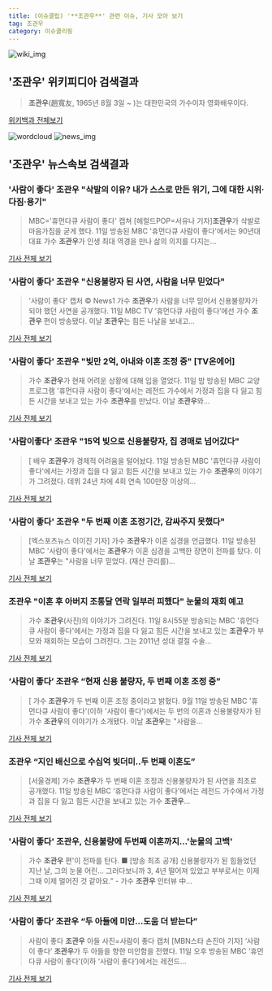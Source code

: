 ```yaml
---
title: (이슈클립) '**조관우**' 관련 이슈, 기사 모아 보기
tag: 조관우
category: 이슈클리핑
---
```

![wiki_img](https://user-images.githubusercontent.com/42597476/44503234-41136a80-a6d0-11e8-9071-6fc6418eafe4.png)
## **'**조관우**'** 위키피디아 검색결과
>**조관우**(趙寬友, 1965년 8월 3일 ~ )는 대한민국의 가수이자 영화배우이다.

<a href="https://ko.wikipedia.org/wiki/조관우" target="_blank">위키백과 전체보기</a>

![wordcloud](https://s3.ap-northeast-2.amazonaws.com/lyrics101-wordcloud/2018-09-11-1536669161.png)
![news_img](https://user-images.githubusercontent.com/42597476/44507050-1206f400-a6e4-11e8-8d98-7ffbfebb353f.png)
## **'**조관우**'** 뉴스속보 검색결과
### '사람이 좋다' **조관우** "삭발의 이유? 내가 스스로 만든 위기, 그에 대한 시위·다짐·용기"

>MBC='휴먼다큐 사람이 좋다' 캡쳐 [헤럴드POP=서유나 기자]**조관우**가 삭발로 마음가짐을 굳게 했다. 11일 방송된 MBC '휴먼다큐 사람이 좋다'에서는 90년대 대표 가수 **조관우**가 인생 최대 역경을 만나 삶의 의지를 다지는...

<a href="http://biz.heraldcorp.com/view.php?ud=201809112122402631544_1" target="_blank">기사 전체 보기</a>

### '사람이 좋다' **조관우** "신용불량자 된 사연, 사람을 너무 믿었다"

>'사람이 좋다' 캡처 © News1 가수 **조관우**가 사람을 너무 믿어서 신용불량자가 되야 했던 사연을 공개했다. 11일 MBC TV ‘휴먼다큐 사람이 좋다’에선 가수 **조관우** 편이 방송됐다. 이날 **조관우**는 힘든 나날을 보내고...

<a href="http://news1.kr/articles/?3423889" target="_blank">기사 전체 보기</a>

### '사람이 좋다' **조관우** "빚만 2억, 아내와 이혼 조정 중" [TV온에어]

>가수 **조관우**가 현재 어려운 상황에 대해 입을 열었다. 11일 밤 방송된 MBC 교양프로그램 '휴먼다큐 사람이 좋다'에서는 레전드 가수에서 가정과 집을 다 잃고 힘든 시간을 보내고 있는 가수 **조관우**를 만났다. 이날 **조관우**와...

<a href="http://tvdaily.asiae.co.kr/read.php3?aid=15366684281394181002" target="_blank">기사 전체 보기</a>

### '사람이좋다' **조관우** "15억 빚으로 신용불량자, 집 경매로 넘어갔다"

>[ 배우 **조관우**가 경제적 어려움을 털어놨다. 11일 방송된 MBC '휴먼다큐 사람이 좋다'에서는 가정과 집을 다 잃고 힘든 시간을 보내고 있는 가수 **조관우**의 이야기가 그려졌다. 데뷔 24년 차에 4회 연속 100만장 이상의...

<a href="http://www.mydaily.co.kr/new_yk/html/read.php?newsid=201809112109844147&ext=na" target="_blank">기사 전체 보기</a>

### '사람이 좋다' **조관우** "두 번째 이혼 조정기간, 감싸주지 못했다"

>[엑스포츠뉴스 이이진 기자] 가수 **조관우**가 이혼 심경을 언급했다. 11일 방송된 MBC '사람이 좋다'에서는 **조관우**가 이혼 심경을 고백한 장면이 전파를 탔다. 이날 **조관우**는 "사람을 너무 믿었다. (재산 관리를)...

<a href="http://www.xportsnews.com/?ac=article_view&entry_id=1018180" target="_blank">기사 전체 보기</a>

### **조관우** "이혼 후 아버지 조통달 연락 일부러 피했다" 눈물의 재회 예고

>가수 **조관우**(사진)의 이야기가 그려진다. 11일 8시55분 방송되는 MBC '휴먼다큐 사람이 좋다'에서는 가정과 집을 다 잃고 힘든 시간을 보내고 있는 **조관우**가 부모와 재회하는 모습이 그려진다. 그는 2011년 성대 결절 수술...

<a href="http://www.segye.com/content/html/2018/09/11/20180911004310.html?OutUrl=naver" target="_blank">기사 전체 보기</a>

### ‘사람이 좋다’ **조관우** “현재 신용 불량자, 두 번째 이혼 조정 중”

>[ 가수 **조관우**가 두 번째 이혼 조정 중이라고 밝혔다. 9월 11일 방송된 MBC '휴먼다큐 사람이 좋다'(이하 '사람이 좋다')에서는 두 번의 이혼과 신용불량자가 된 가수 **조관우**의 이야기가 소개됐다. 이날 **조관우**는 "사람을...

<a href="http://www.newsen.com/news_view.php?uid=201809112055060710" target="_blank">기사 전체 보기</a>

### **조관우** “지인 배신으로 수십억 빚더미..두 번째 이혼도”

>[서울경제] 가수 **조관우**가 두 번째 이혼 조정과 신용불량자가 된 사연을 최초로 공개했다. 11일 방송된 MBC ‘휴먼다큐 사람이 좋다’에서는 레전드 가수에서 가정과 집을 다 잃고 힘든 시간을 보내고 있는 가수 **조관우**...

<a href="http://www.sedaily.com/NewsView/1S4LI3MBBO" target="_blank">기사 전체 보기</a>

### '사람이 좋다' **조관우**, 신용불량에 두번째 이혼까지…'눈물의 고백'

>가수 **조관우** 편'이 전파를 탄다. ■ [방송 최초 공개] 신용불량자가 된 힘들었던 지난 날, 그의 눈물 어린... 그러다보니까 3, 4년 떨어져 있었고 부부로서는 이제 그때 이제 멀어진 것 같아요.” - 가수 **조관우** 인터뷰 中...

<a href="http://joynews.inews24.com/php/news_view.php?g_menu=700200&g_serial=1125044&rrf=nv" target="_blank">기사 전체 보기</a>

### ‘사람이 좋다’ **조관우** “두 아들에 미안…도움 더 받는다”

>사람이 좋다 **조관우** 아들 사진=사람이 좋다 캡처 [MBN스타 손진아 기자] ‘사람이 좋다’ **조관우**가 두 아들을 향한 미안함을 전했다. 11일 오후 방송된 MBC ‘휴먼다큐 사람이 좋다’(이하 ‘사람이 좋다’)에서는 레전드...

<a href="http://star.mbn.co.kr/view.php?year=2018&no=573780&refer=portal" target="_blank">기사 전체 보기</a>


